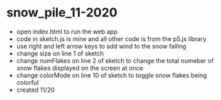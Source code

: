 # snow_pile_11-2020
- open index.html to run the web app
- code in sketch.js is mine and all other code is from the p5.js library
- use right and left arrow keys to add wind to the snow falling
- change size on line 1 of sketch
- change numFlakes on line 2 of sketch to change the total numeber of snow flakes displayed on the screen at once
- change colorMode on line 10 of sketch to toggle snow flakes being colorful
- created 11/20
